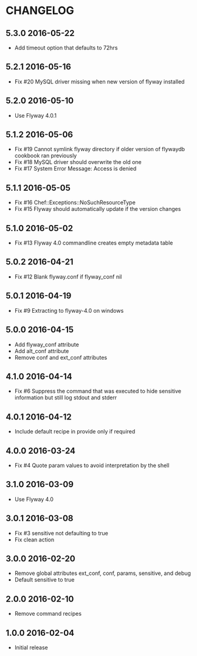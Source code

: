 # CHANGELOG

## 5.3.0 2016-05-22

- Add timeout option that defaults to 72hrs

## 5.2.1 2016-05-16

- Fix #20 MySQL driver missing when new version of flyway installed

## 5.2.0 2016-05-10

- Use Flyway 4.0.1

## 5.1.2 2016-05-06

- Fix #19 Cannot symlink flyway directory if older version of flywaydb cookbook ran previously
- Fix #18 MySQL driver should overwrite the old one
- Fix #17 System Error Message: Access is denied

## 5.1.1 2016-05-05

- Fix #16 Chef::Exceptions::NoSuchResourceType
- Fix #15 Flyway should automatically update if the version changes

## 5.1.0 2016-05-02

- Fix #13 Flyway 4.0 commandline creates empty metadata table

## 5.0.2 2016-04-21

- Fix #12 Blank flyway.conf if flyway_conf nil

## 5.0.1 2016-04-19

- Fix #9 Extracting to flyway-4.0 on windows

## 5.0.0 2016-04-15

- Add flyway_conf attribute
- Add alt_conf attribute
- Remove conf and ext_conf attributes

## 4.1.0 2016-04-14

- Fix #6 Suppress the command that was executed to hide sensitive 
information but still log stdout and stderr

## 4.0.1 2016-04-12

- Include default recipe in provide only if required

## 4.0.0 2016-03-24

- Fix #4 Quote param values to avoid interpretation by the shell 

## 3.1.0 2016-03-09

- Use Flyway 4.0

## 3.0.1 2016-03-08

- Fix #3 sensitive not defaulting to true
- Fix clean action

## 3.0.0 2016-02-20

- Remove global attributes ext_conf, conf, params, sensitive, and debug 
- Default sensitive to true

## 2.0.0 2016-02-10

- Remove command recipes

## 1.0.0 2016-02-04

- Initial release
